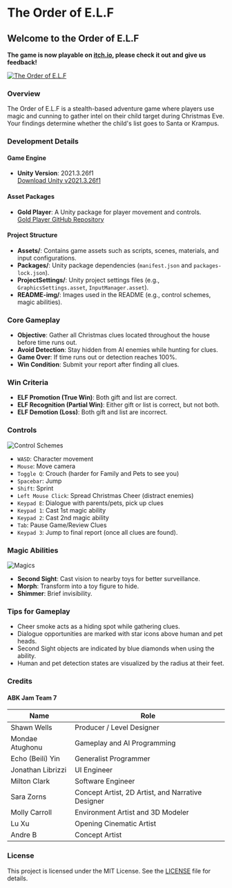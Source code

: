 # The Order of E.L.F

## Welcome to the Order of E.L.F

**The game is now playable on [itch.io](https://solarlunareclipse.itch.io/order-of-elf), please check it out and give us feedback!**

[![The Order of E.L.F](README-img/elf.gif)](https://solarlunareclipse.itch.io/order-of-elf)

### Overview

The Order of E.L.F is a stealth-based adventure game where players use magic and cunning to gather intel on their child target during Christmas Eve. Your findings determine whether the child's list goes to Santa or Krampus.

### Development Details

#### Game Engine

- **Unity Version**: 2021.3.26f1  
  [Download Unity v2021.3.26f1](https://unity.com/releases/editor/whats-new/2021.3.26)

#### Asset Packages

- **Gold Player**: A Unity package for player movement and controls.  
  [Gold Player GitHub Repository](https://github.com/Hertzole/gold-player)

#### Project Structure

- **Assets/**: Contains game assets such as scripts, scenes, materials, and input configurations.
- **Packages/**: Unity package dependencies (`manifest.json` and `packages-lock.json`).
- **ProjectSettings/**: Unity project settings files (e.g., `GraphicsSettings.asset`, `InputManager.asset`).
- **README-img/**: Images used in the README (e.g., control schemes, magic abilities).

### Core Gameplay

- **Objective**: Gather all Christmas clues located throughout the house before time runs out.
- **Avoid Detection**: Stay hidden from AI enemies while hunting for clues.
- **Game Over**: If time runs out or detection reaches 100%.
- **Win Condition**: Submit your report after finding all clues.

### Win Criteria

- **ELF Promotion (True Win)**: Both gift and list are correct.
- **ELF Recognition (Partial Win)**: Either gift or list is correct, but not both.
- **ELF Demotion (Loss)**: Both gift and list are incorrect.

### Controls

![Control Schemes](README-img/control-scheme.png)

- `WASD`: Character movement
- `Mouse`: Move camera
- `Toggle Q`: Crouch (harder for Family and Pets to see you)
- `Spacebar`: Jump
- `Shift`: Sprint
- `Left Mouse Click`: Spread Christmas Cheer (distract enemies)
- `Keypad E`: Dialogue with parents/pets, pick up clues
- `Keypad 1`: Cast 1st magic ability
- `Keypad 2`: Cast 2nd magic ability
- `Tab`: Pause Game/Review Clues
- `Keypad 3`: Jump to final report (once all clues are found).

### Magic Abilities

![Magics](README-img/magic.png)

- **Second Sight**: Cast vision to nearby toys for better surveillance.
- **Morph**: Transform into a toy figure to hide.
- **Shimmer**: Brief invisibility.

### Tips for Gameplay

- Cheer smoke acts as a hiding spot while gathering clues.
- Dialogue opportunities are marked with star icons above human and pet heads.
- Second Sight objects are indicated by blue diamonds when using the ability.
- Human and pet detection states are visualized by the radius at their feet.

### Credits

#### ABK Jam Team 7

| Name              | Role                                              |
| ----------------- | ------------------------------------------------- |
| Shawn Wells       | Producer / Level Designer                         |
| Mondae Atughonu   | Gameplay and AI Programming                       |
| Echo (Beili) Yin  | Generalist Programmer                             |
| Jonathan Librizzi | UI Engineer                                       |
| Milton Clark      | Software Engineer                                 |
| Sara Zorns        | Concept Artist, 2D Artist, and Narrative Designer |
| Molly Carroll     | Environment Artist and 3D Modeler                 |
| Lu Xu             | Opening Cinematic Artist                          |
| Andre B           | Concept Artist                                    |

### License

This project is licensed under the MIT License. See the [LICENSE](LICENSE) file for details.
